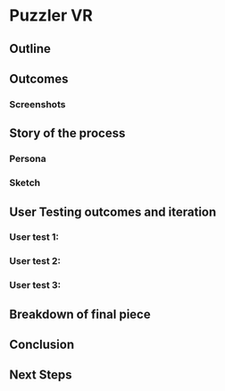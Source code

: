 # Puzzler VR  

## Outline

## Outcomes

### Screenshots

## Story of the process

### Persona

### Sketch

## User Testing outcomes and iteration

### User test 1:

### User test 2:

### User test 3:

## Breakdown of final piece

## Conclusion

## Next Steps
